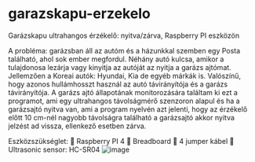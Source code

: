 # garazskapu-erzekelo
Garázskapu ultrahangos érzékelő: nyitva/zárva, Raspberry PI eszközön

A probléma: garázsban áll az autóm és a házunkkal szemben egy Posta található, ahol sok ember megfordul. Néhány autó kulcsa, amikor a tulajdonosa lezárja vagy kinyitja az autóját az nyitja a garázs ajtómat. Jellemzően a Koreai autók: Hyundai, Kia de egyéb márkák is. Valószínű, hogy azonos hullámhosszt használ az autó távirányítója és a garázs távirányítója. A garázs ajtó állapotának monitorozására találtam ki ezt a programot, ami egy ultrahangos távolságmérő szenzoron alapul és ha a garázsajtó nyitva van, ami a program nyelvén azt jelenti, hogy az érzékelő előtt 10 cm-nél nagyobb távolságra található a garázsajtó akkor nyitva jelzést ad vissza, ellenkező esetben zárva.

Eszközszükséglet:
	Raspberry PI 4
	Breadboard
	4 jumper kábel
	Ultrasonic sensor: HC-SR04
![image](https://user-images.githubusercontent.com/93983032/206804016-4561e9d6-6898-44b5-b5ac-ff9178e57e1a.png)
